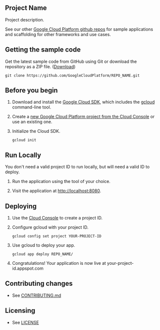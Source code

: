 ## Project Name

Project description.

See our other [Google Cloud Platform github
repos](https://github.com/GoogleCloudPlatform) for sample applications and
scaffolding for other frameworks and use cases.

## Getting the sample code

Get the latest sample code from GitHub using Git or download the repository as a ZIP file.
([Download](https://github.com/GoogleCloudPlatform/REPO_NAME/archive/master.zip))

    git clone https://github.com/GoogleCloudPlatform/REPO_NAME.git


## Before you begin

1.  Download and install the [Google Cloud
    SDK](https://cloud.google.com/sdk/docs/), which includes the
    [gcloud](https://cloud.google.com/sdk/gcloud/) command-line tool.

1.  Create a [new Google Cloud Platform project from the Cloud
    Console](https://console.cloud.google.com/project) or use an existing one.

1.  Initialize the Cloud SDK.

        gcloud init


## Run Locally

You don't need a valid project ID to run locally, but will need a valid ID to
deploy.

1. Run the application using the tool of your choice.  

1. Visit the application at [http://localhost:8080](http://localhost:8080).

## Deploying

1.  Use the [Cloud Console](https://console.cloud.google.com/project)  to create
    a project ID.

1.  Configure gcloud with your project ID.

        gcloud config set project YOUR-PROJECT-ID

1.  Use gcloud to deploy your app.

        gcloud app deploy REPO_NAME/

1.  Congratulations!  Your application is now live at
    your-project-id.appspot.com

## Contributing changes

* See [CONTRIBUTING.md](CONTRIBUTING.md)

## Licensing

* See [LICENSE](LICENSE)
